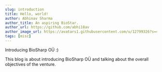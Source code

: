 ```yaml
---
slug: introduction
title: Hello, world!
author: Abhinav Sharma
author_title: An aspiring BioStar.
author_url: https://github.com/abhi18av
author_image_url: https://avatars1.githubusercontent.com/u/12799326?s=460&v=4
tags: [misc]
---
```


Introducing BioSharp OÜ :)

<!--truncate-->

This blog is about introducing BioSharp OÜ and talking about the overall objectives of the venture.
